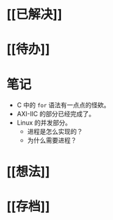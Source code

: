 # [[已解决]]

# [[待办]]

# 笔记
- C 中的 `for` 语法有一点点的怪欸。 
- AXI-IIC 的部分已经完成了。
- Linux 的并发部分。
	- 进程是怎么实现的？
	- 为什么需要进程？

# [[想法]]

# [[存档]]
